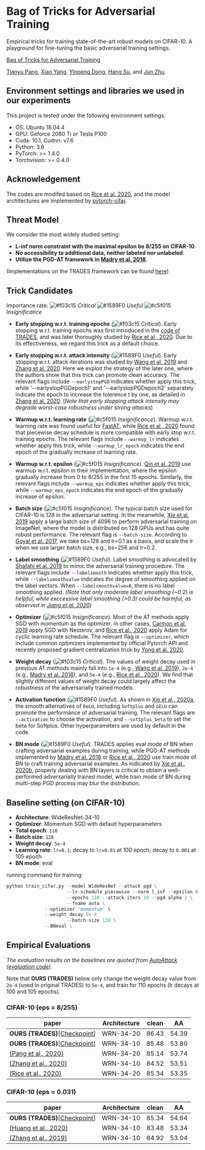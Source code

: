 # Bag of Tricks for Adversarial Training
Empirical tricks for training state-of-the-art robust models on CIFAR-10. A playground for fine-tuning the basic adversarial training settings. 

[Bag of Tricks for Adversarial Training](https://arxiv.org/abs/2010.00467)

[Tianyu Pang](http://ml.cs.tsinghua.edu.cn/~tianyu/), [Xiao Yang](https://github.com/ShawnXYang), [Yinpeng Dong](http://ml.cs.tsinghua.edu.cn/~yinpeng/), [Hang Su](http://www.suhangss.me/), and [Jun Zhu](http://ml.cs.tsinghua.edu.cn/~jun/index.shtml).

## Environment settings and libraries we used in our experiments

This project is tested under the following environment settings:
- OS: Ubuntu 18.04.4
- GPU: Geforce 2080 Ti or Tesla P100
- Cuda: 10.1, Cudnn: v7.6
- Python: 3.6
- PyTorch: >= 1.4.0
- Torchvision: >= 0.4.0

## Acknowledgement
The codes are modifed based on [Rice et al. 2020](https://github.com/locuslab/robust_overfitting), and the model architectures are implemented by [pytorch-cifar](https://github.com/kuangliu/pytorch-cifar).

## Threat Model
We consider the most widely studied setting:
- **L-inf norm constraint with the maximal epsilon be 8/255 on CIFAR-10**.
- **No accessibility to additional data, neither labeled nor unlabeled**.
- **Utilize the PGD-AT framework in [Madry et al. 2018](https://arxiv.org/abs/1706.06083)**.

(Implementations on the TRADES framework can be found [here](https://github.com/ShawnXYang/AT_HE))

## Trick Candidates
Importance rate: ![#f03c15](https://via.placeholder.com/15/f03c15/000000?text=+) *Critical*  ![#1589F0](https://via.placeholder.com/15/1589F0/000000?text=+) *Useful*  ![#c5f015](https://via.placeholder.com/15/c5f015/000000?text=+) *Insignificance*

- **Early stopping w.r.t. training epochs** (![#f03c15](https://via.placeholder.com/15/f03c15/000000?text=+) *Critical*).
Early stopping w.r.t. training epochs was first introduced in the [code of TRADES](https://github.com/yaodongyu/TRADES), and was later thoroughly studied by [Rice et al., 2020](https://arxiv.org/abs/2002.11569). Due to its effectiveness, we regard this trick as a default choice.

- **Early stopping w.r.t. attack intensity** (![#1589F0](https://via.placeholder.com/15/1589F0/000000?text=+) *Useful*). Early stopping w.r.t. attack iterations was studied by [Wang et al. 2019](proceedings.mlr.press/v97/wang19i/wang19i.pdf) and [Zhang et al. 2020](https://arxiv.org/abs/2002.11242). Here we exploit the strategy of the later one, where the authors show that this trick can promote clean accuracy. The relevant flags include `--earlystopPGD` indicates whether apply this trick, while '--earlystopPGDepoch1' and '--earlystopPGDepoch2' separately indicate the epoch to increase the tolerence t by one, as detailed in [Zhang et al. 2020](https://arxiv.org/abs/2002.11242). (*Note that early stopping attack intensity may degrade worst-case robustness under strong attacks*)

- **Warmup w.r.t. learning rate** (![#c5f015](https://via.placeholder.com/15/c5f015/000000?text=+) *Insignificance*). Warmup w.r.t. learning rate was found useful for [FastAT](https://arxiv.org/abs/2001.03994), while [Rice et al., 2020](https://arxiv.org/abs/2002.11569) found that piecewise decay schedule is more compatible with early stop w.r.t. training epochs. The relevant flags include `--warmup_lr` indicates whether apply this trick, while `--warmup_lr_epoch` indicates the end epoch of the gradually increase of learning rate.

- **Warmup w.r.t. epsilon** (![#c5f015](https://via.placeholder.com/15/c5f015/000000?text=+) *Insignificance*). [Qin et al. 2019](https://arxiv.org/abs/1907.02610) use warmup w.r.t. epsilon in their implementation, where the epsilon gradually increase from 0 to 8/255 in the first 15 epochs. Similarly, the relevant flags include `--warmup_eps` indicates whether apply this trick, while `--warmup_eps_epoch` indicates the end epoch of the gradually increase of epsilon.

- **Batch size** (![#c5f015](https://via.placeholder.com/15/c5f015/000000?text=+) *Insignificance*). The typical batch size used for CIFAR-10 is 128 in the adversarial setting. In the meanwhile, [Xie et al. 2019](https://arxiv.org/pdf/1812.03411.pdf) apply a large batch size of 4096 to perform adversarial training on ImageNet, where the model is distributed on 128 GPUs and has quite robust performance. The relevant flag is `--batch-size`. According to [Goyal et al. 2017](https://arxiv.org/abs/1706.02677), we take bs=128 and lr=0.1 as a basis, and scale the lr when we use larger batch size, e.g., bs=256 and lr=0.2.

- **Label smoothing** (![#1589F0](https://via.placeholder.com/15/1589F0/000000?text=+) *Useful*). Label smoothing is advocated by [Shafahi et al. 2019](https://arxiv.org/abs/1910.11585) to mimic the adversarial training procedure. The relevant flags include `--labelsmooth` indicates whether apply this trick, while `--labelsmoothvalue` indicates the degree of smoothing applied on the label vectors. When `--labelsmoothvalue=0`, there is no label smoothing applied. (*Note that only moderate label smoothing (~0.2) is helpful, while exccessive label smoothing (>0.3) could be harmful, as observed in [Jiang et al. 2020](https://arxiv.org/abs/2006.13726)*)

- **Optimizer** (![#c5f015](https://via.placeholder.com/15/c5f015/000000?text=+) *Insignificance*). Most of the AT methods apply SGD with momentum as the optimizer. In other cases, [Carmon et al. 2019](https://arxiv.org/abs/1905.13736) apply SGD with Nesterov, and [Rice et al., 2020](https://arxiv.org/abs/2002.11569) apply Adam for cyclic learning rate schedule. The relevant flag is `--optimizer`, which include common optimizers implemented by official Pytorch API and recently proposed gradient centralization trick by [Yong et al. 2020](https://arxiv.org/abs/2004.01461).

- **Weight decay** (![#f03c15](https://via.placeholder.com/15/f03c15/000000?text=+) *Critical*). The values of weight decay used in previous AT methods mainly fall into `1e-4` (e.g., [Wang et al. 2019](proceedings.mlr.press/v97/wang19i/wang19i.pdf)), `2e-4` (e.g., [Madry et al. 2018](https://arxiv.org/abs/1706.06083)), and `5e-4` (e.g., [Rice et al., 2020](https://arxiv.org/abs/2002.11569)). We find that slightly different values of weight decay could largely affect the robustness of the adversarially trained models.

- **Activation function** (![#1589F0](https://via.placeholder.com/15/1589F0/000000?text=+) *Useful*). As shown in [Xie et al., 2020a](https://arxiv.org/pdf/2006.14536.pdf), the smooth alternatives of `ReLU`, including `Softplus` and `GELU` can promote the performance of adversarial training. The relevant flags are `--activation` to choose the activation, and `--softplus_beta` to set the beta for Softplus. Other hyperparameters are used by default in the code.

- **BN mode** (![#1589F0](https://via.placeholder.com/15/1589F0/000000?text=+) *Useful*). TRADES applies eval mode of BN when crafting adversarial examples during training, while PGD-AT methods implemented by [Madry et al. 2018](https://arxiv.org/abs/1706.06083) or [Rice et al., 2020](https://arxiv.org/abs/2002.11569) use train mode of BN to craft training adversarial examples. As indicated by [Xie et al., 2020b](https://arxiv.org/pdf/1906.03787.pdf), properly dealing with BN layers is critical to obtain a well-performed adversarially trained model, while train mode of BN during multi-step PGD process may blur the distribution. 


## Baseline setting (on CIFAR-10)
- **Architecture**: WideResNet-34-10
- **Optimizer**: Momentum SGD with default hyperparameters
- **Total epoch**: `110`
- **Batch size**: `128`
- **Weight decay**: `5e-4`
- **Learning rate**: `lr=0.1`; decay to `lr=0.01` at 100 epoch; decay to `0.001` at 105 epoch
- **BN mode**: eval

running command for training:
```python
python train_cifar.py --model WideResNet --attack pgd \
                      --lr-schedule piecewise --norm l_inf --epsilon 8 \
                      --epochs 110 --attack-iters 10 --pgd-alpha 2 \
                      --fname auto \
		      --optimizer 'momentum' \
		      --weight_decay 5e-4
                      --batch-size 128 \
		      --BNeval \
```

## Empirical Evaluations
*The evaluation results on the baselines are quoted from  [AutoAttack](https://arxiv.org/abs/2003.01690) ([evaluation code](https://github.com/P2333/Bag-of-Tricks-for-AT/blob/master/eval_cifar.py))*. 

Note that **OURS (TRADES)** below only change the weight decay value from `2e-4` (used in original TRADES) to `5e-4`, and train for 110 epochs (lr decays at 100 and 105 epochs).

### CIFAR-10 (eps = 8/255)
|paper           | Architecture | clean         | AA |
|---|:---:|:---:|:---:|
| **OURS (TRADES)**[[Checkpoint](http://ml.cs.tsinghua.edu.cn/~xiaoyang/downloads/bag_of_tricks/wide20_trades_eps8_tricks.pt)] | WRN-34-20| 86.43 | 54.39 |
| **OURS (TRADES)**[[Checkpoint](http://ml.cs.tsinghua.edu.cn/~xiaoyang/downloads/bag_of_tricks/wide10_trades_eps8_tricks.pt)] | WRN-34-10| 85.48 | 53.80 |
| [(Pang et al., 2020)](https://arxiv.org/abs/2002.08619) | WRN-34-20| 85.14 | 53.74 |
| [(Zhang et al., 2020)](https://arxiv.org/abs/2002.11242)| WRN-34-10| 84.52 | 53.51 |
| [(Rice et al., 2020)](https://arxiv.org/abs/2002.11569) | WRN-34-20| 85.34 | 53.35 |


### CIFAR-10 (eps = 0.031)
|paper           | Architecture | clean         | AA |
|---|:---:|:---:|:---:|
| **OURS (TRADES)**[[Checkpoint](http://ml.cs.tsinghua.edu.cn/~xiaoyang/downloads/bag_of_tricks/wide10_trades_tricks.pt)] | WRN-34-10| 85.34 | 54.64 |
| [(Huang et al., 2020)](https://arxiv.org/abs/2002.10319) | WRN-34-10| 83.48 | 53.34 |
| [(Zhang et al., 2019)](https://arxiv.org/abs/1901.08573) | WRN-34-10| 84.92 | 53.04 |
